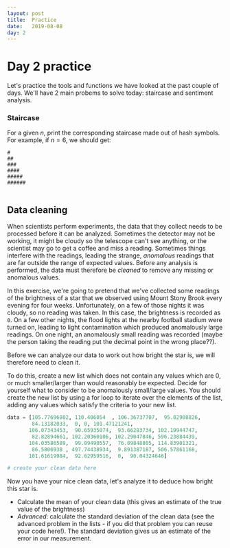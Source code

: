 ```yaml
---
layout: post
title:  Practice
date:   2019-08-08
day: 2
---
```



# Day 2 practice

Let's practice the tools and functions we have looked at the past couple of days. We'll have 2 main probems to solve today: staircase and sentiment analysis.

### Staircase

For a given $n$, print the corresponding staircase made out of hash symbols. For example, if $n=6$, we should get:

```
#
##
###
####
#####
######
```


```python

```

## Data cleaning

When scientists perform experiments, the data that they collect needs to be processed before it can be analyzed. Sometimes the detector may not be working, it might be cloudy so the telescope can't see anything, or the scientist may go to get a coffee and miss a reading. Sometimes things interfere with the readings, leading the strange, *anomalous* readings that are far outside the range of expected values. Before any analysis is performed, the data must therefore be *cleaned* to remove any missing or anomalous values.

In this exercise, we're going to pretend that we've collected some readings of the brightness of a star that we observed using Mount Stony Brook every evening for four weeks. Unfortunately, on a few of those nights it was cloudy, so no reading was taken. In this case, the brightness is recorded as `0`. On a few other nights, the flood lights at the nearby football stadium were turned on, leading to light contamination which produced anomalously large readings. On one night, an anomalously small reading was recorded (maybe the person taking the reading put the decimal point in the wrong place??). 

Before we can analyze our data to work out how bright the star is, we will therefore need to clean it. 

To do this, create a new list which does not contain any values which are 0, or much smaller/larger than would reasonably be expected. Decide for yourself what to consider to be anomalously small/large values. You should create the new list by using a for loop to iterate over the elements of the list, adding any values which satisfy the criteria to your new list. 


```python
data = [105.77696802, 110.406054  , 106.36737707,  95.02908826,
        84.13182033,  0, 0, 101.47121241,
       106.07343453,  90.65935074,  93.66283734, 102.19944747,
        82.82894661, 102.20360106, 102.29047846, 596.23884439,
       104.03586589,  99.09490557,  76.09848805, 114.83901321,
        86.5806938 , 497.74438934,  9.891387187, 506.57861168,
       101.61619984,  92.62959516,  0,  90.04324646]
```


```python
# create your clean data here
```

Now you have your nice clean data, let's analyze it to deduce how bright this star is. 
- Calculate the mean of your clean data (this gives an estimate of the true value of the brightness)
- *Advanced*: calculate the standard deviation of the clean data (see the advanced problem in the lists - if you did that problem you can reuse your code here!). The standard deviation gives us an estimate of the error in our measurement.


```python

```
